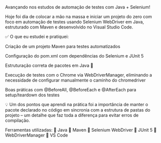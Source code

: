  Avançando nos estudos de automação de testes com Java + Selenium!

Hoje foi dia de colocar a mão na massa e iniciar um projeto do zero com foco em automação de testes usando Selenium WebDriver em Java, estruturado com Maven e desenvolvido no Visual Studio Code.

✅ O que eu estudei e pratiquei:

Criação de um projeto Maven para testes automatizados

Configuração do pom.xml com dependências do Selenium e JUnit 5

Estruturação correta de pacotes em Java 🧱

Execução de testes com o Chrome via WebDriverManager, eliminando a necessidade de configurar manualmente o caminho do chromedriver

Boas práticas com @BeforeAll, @BeforeEach e @AfterEach para setup/teardown dos testes

💡 Um dos pontos que aprendi na prática foi a importância de manter o pacote declarado no código em sincronia com a estrutura de pastas do projeto – um detalhe que faz toda a diferença para evitar erros de compilação.

Ferramentas utilizadas: 🔹 Java
🔹 Maven
🔹 Selenium WebDriver
🔹 JUnit 5
🔹 WebDriverManager
🔹 VS Code
